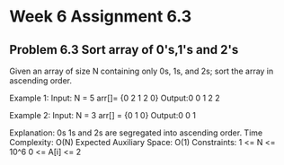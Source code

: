 # Week 6 Assignment 6.3

## Problem 6.3 Sort array of 0's,1's and 2's

Given an array of size N containing only 0s, 1s, and 2s; sort the array in ascending order. 

Example 1:
Input:
N = 5
arr[]= {0 2 1 2 0}
Output:0 0 1 2 2

Example 2:
Input:
N = 3
arr[] = {0 1 0}
Output:0 0 1

Explanation: 0s 1s and 2s are segregated into ascending order. 
Time Complexity: O(N)
Expected Auxiliary Space: O(1)
Constraints: 1 <= N <= 10^6 0 <= A[i] <= 2